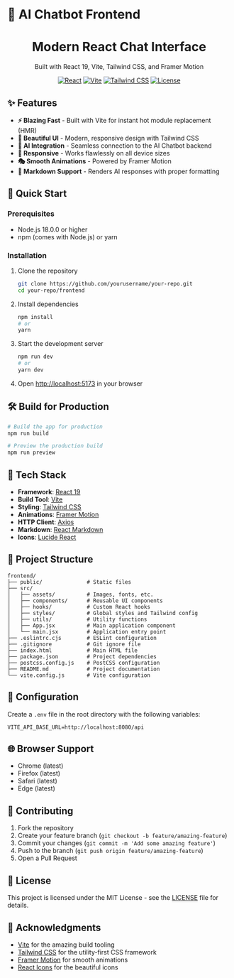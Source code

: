 # 🌟 AI Chatbot Frontend

<div align="center">
  <h1>Modern React Chat Interface</h1>
  <p>Built with React 19, Vite, Tailwind CSS, and Framer Motion</p>
  
  [![React](https://img.shields.io/badge/React-19.0.0-61DAFB?logo=react&logoColor=white)](https://reactjs.org/)
  [![Vite](https://img.shields.io/badge/Vite-5.x-646CFF?logo=vite&logoColor=white)](https://vitejs.dev/)
  [![Tailwind CSS](https://img.shields.io/badge/Tailwind_CSS-3.4.0-06B6D4?logo=tailwind-css&logoColor=white)](https://tailwindcss.com/)
  [![License](https://img.shields.io/badge/License-MIT-blue.svg)](LICENSE)
</div>

## ✨ Features

- **⚡ Blazing Fast** - Built with Vite for instant hot module replacement (HMR)
- **🎨 Beautiful UI** - Modern, responsive design with Tailwind CSS
- **🤖 AI Integration** - Seamless connection to the AI Chatbot backend
- **📱 Responsive** - Works flawlessly on all device sizes
- **🎭 Smooth Animations** - Powered by Framer Motion
- **📝 Markdown Support** - Renders AI responses with proper formatting

## 🚀 Quick Start

### Prerequisites

- Node.js 18.0.0 or higher
- npm (comes with Node.js) or yarn

### Installation

1. Clone the repository
   ```bash
   git clone https://github.com/yourusername/your-repo.git
   cd your-repo/frontend
   ```

2. Install dependencies
   ```bash
   npm install
   # or
   yarn
   ```

3. Start the development server
   ```bash
   npm run dev
   # or
   yarn dev
   ```

4. Open [http://localhost:5173](http://localhost:5173) in your browser

## 🛠️ Build for Production

```bash
# Build the app for production
npm run build

# Preview the production build
npm run preview
```

## 🎨 Tech Stack

- **Framework**: [React 19](https://reactjs.org/)
- **Build Tool**: [Vite](https://vitejs.dev/)
- **Styling**: [Tailwind CSS](https://tailwindcss.com/)
- **Animations**: [Framer Motion](https://www.framer.com/motion/)
- **HTTP Client**: [Axios](https://axios-http.com/)
- **Markdown**: [React Markdown](https://github.com/remarkjs/react-markdown)
- **Icons**: [Lucide React](https://lucide.dev/)

## 📁 Project Structure

```
frontend/
├── public/              # Static files
├── src/
│   ├── assets/          # Images, fonts, etc.
│   ├── components/      # Reusable UI components
│   ├── hooks/           # Custom React hooks
│   ├── styles/          # Global styles and Tailwind config
│   ├── utils/           # Utility functions
│   ├── App.jsx          # Main application component
│   └── main.jsx         # Application entry point
├── .eslintrc.cjs        # ESLint configuration
├── .gitignore           # Git ignore file
├── index.html           # Main HTML file
├── package.json         # Project dependencies
├── postcss.config.js    # PostCSS configuration
├── README.md            # Project documentation
└── vite.config.js       # Vite configuration
```

## 🔧 Configuration

Create a `.env` file in the root directory with the following variables:

```env
VITE_API_BASE_URL=http://localhost:8080/api
```

## 🌐 Browser Support

- Chrome (latest)
- Firefox (latest)
- Safari (latest)
- Edge (latest)

## 🤝 Contributing

1. Fork the repository
2. Create your feature branch (`git checkout -b feature/amazing-feature`)
3. Commit your changes (`git commit -m 'Add some amazing feature'`)
4. Push to the branch (`git push origin feature/amazing-feature`)
5. Open a Pull Request

## 📄 License

This project is licensed under the MIT License - see the [LICENSE](LICENSE) file for details.

## 🙏 Acknowledgments

- [Vite](https://vitejs.dev/) for the amazing build tooling
- [Tailwind CSS](https://tailwindcss.com/) for the utility-first CSS framework
- [Framer Motion](https://www.framer.com/motion/) for smooth animations
- [React Icons](https://react-icons.github.io/react-icons/) for the beautiful icons